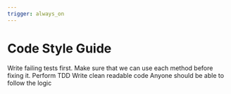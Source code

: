 ```yaml
---
trigger: always_on
---
```


# Code Style Guide

Write failing tests first.
Make sure that we can use each method before fixing it.
Perform TDD
Write clean readable code
Anyone should be able to follow the logic
